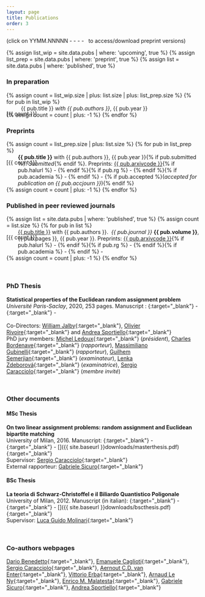 ```yaml
---
layout: page
title: Publications
order: 3
---
```

<!-- - TOC
{:toc} -->

(click on YYMM.NNNNN - <i class="ai ai-hal ai-align-center-1x"></i> - <i class="ai ai-researchgate ai-align-center-1x"></i> - <i class="ai ai-academia ai-align-center-1x"></i> - <i class="fa fa-file-pdf-o" aria-hidden="true"></i>&nbsp; to access/download preprint versions)

{% assign list_wip = site.data.pubs | where: 'upcoming', true %}
{% assign list_prep = site.data.pubs | where: 'preprint', true %}
{% assign list = site.data.pubs | where: 'published', true %}


### In preparation

<dl>
{% assign count = list_wip.size | plus: list.size | plus: list_prep.size %}
<!--{% if count != 0 %}
  ### Preprints
  {% endif %}-->
{% for pub in list_wip %}
  <dd style="margin-left: 30px;"><p style='margin-left: -30px !important;
  position: absolute;'>[{{ count }}]</p>&nbsp; {{ pub.title }} <i>with {{ pub.authors }}</i>, {{ pub.year }}</dd>
{% assign count = count | plus: -1 %}
{% endfor %}
</dl>


### Preprints

<dl>
{% assign count = list_prep.size | plus: list.size %}
<!--{% if count != 0 %}
  ### Preprints
  {% endif %}-->
{% for pub in list_prep %}
  <dd style="margin-left: 30px;"><p style='margin-left: -30px !important;
  position: absolute;'>[{{ count }}]</p> <b>{{ pub.title }}</b> with {{ pub.authors }}, {{ pub.year }}{% if pub.submitted %}. <i>Submitted</i>{% endif %}. Preprints: <a href="{{ pub.arxivurl }}" target="_blank">{{ pub.arxivcode }}</a>{% if pub.halurl %} - <a href="{{ pub.halurl }}" target="_blank"><i class="ai ai-hal ai-align-center-1x"></i></a>{% endif %}{% if pub.rg %} - <a href="https://www.researchgate.net/publication/{{ pub.rg }}" target="_blank"><i class="ai ai-researchgate ai-align-center-1x"></i></a>{% endif %}{% if pub.academia %} - <a href="https://www.academia.edu/{{ pub.academia }}" target="_blank"><i class="ai ai-academia ai-align-center-1x"></i></a>{% endif %} - <a href="{{  site.baseurl }}{{ pub.pdf }}" target="_blank"><i class="fa fa-file-pdf-o" aria-hidden="true"></i></a> {% if pub.accepted %}(<i>accepted for publication on {{ pub.accjourn }}</i>){% endif %}</dd>
{% assign count = count | plus: -1 %}
{% endfor %}
</dl>

### Published in peer reviewed journals
<dl>
{% assign list = site.data.pubs | where: 'published', true %}
{% assign count = list.size %}
{% for pub in list %}
  <!--dt>  {{ pub.title }} with {{ pub.authors }}
  </dt-->
  <dd style="margin-left: 30px;"><p style='margin-left: -30px !important;
  position: absolute;'>[{{ count }}]</p> <a href="{{ pub.doi }}" target="_blank">{{ pub.title }}</a> with {{ pub.authors }}. &nbsp;<i>{{ pub.journal }}</i> <b>{{ pub.volume }}</b>, {{ pub.pages }}, {{ pub.year }}. Preprints: <a href="{{ pub.arxivurl }}" target="_blank">{{ pub.arxivcode }}</a>{% if pub.halurl %} - <a href="{{ pub.halurl }}" target="_blank"><i class="ai ai-hal ai-align-center-1x"></i></a>{% endif %}{% if pub.rg %} - <a href="https://www.researchgate.net/publication/{{ pub.rg }}" target="_blank"><i class="ai ai-researchgate ai-align-center-1x"></i></a>{% endif %}{% if pub.academia %} - <a href="https://www.academia.edu/{{ pub.academia }}" target="_blank"><i class="ai ai-academia ai-align-center-1x"></i></a>{% endif %} - <a href="{{  site.baseurl }}{{ pub.pdf }}" target="_blank"><i class="fa fa-file-pdf-o" aria-hidden="true"></i></a>
  </dd>
{% assign count = count | plus: -1 %}
{% endfor %}
</dl>

<br/>

### PhD Thesis


 **Statistical properties of the Euclidean random assignment problem** <br/> _Université Paris-Saclay_, 2020, 253 pages. Manuscript : [<i class="ai ai-hal" aria-hidden="true"></i>](https://tel.archives-ouvertes.fr/tel-03098672v1){:target="_blank"} - [<i class="ai ai-researchgate ai-align-center-1x" aria-hidden="true"></i>](https://www.researchgate.net/publication/348317683_Statistical_Properties_of_the_Euclidean_Random_Assignment_Problem){:target="_blank"} - <a href="#" target="_blank"><i class="fa fa-file-pdf-o" aria-hidden="true"></i></a><br/><br/> Co-Directors: [William Jalby](https://scholar.google.fr/citations?user=9m0DLJQAAAAJ&hl=fr){:target="_blank"}, [Olivier Rivoire](https://www.college-de-france.fr/site/en-cirb/rivoire.htm){:target="_blank"} and [Andrea Sportiello](https://lipn.univ-paris13.fr/~sportiello/index_eng.html){:target="_blank"} <br/> PhD jury members: [Michel Ledoux](https://perso.math.univ-toulouse.fr/ledoux/){:target="_blank"} (_président_), [Charles Bordenave](http://www.i2m.univ-amu.fr/perso/charles.bordenave/start){:target="_blank"} (_rapporteur_), [Massimiliano Gubinelli](https://www.iam.uni-bonn.de/abteilung-gubinelli/home/){:target="_blank"} (_rapporteur_), [Guilhem Semerjian](http://www.phys.ens.fr/~guilhem/){:target="_blank"} (_examinateur_), [Lenka Zdeborová](http://artax.karlin.mff.cuni.cz/~zdebl9am/){:target="_blank"} (_examinatrice_), [Sergio Caracciolo](http://pcteserver.mi.infn.it/~caraccio/){:target="_blank"} (_membre invité_)


 <br/>

### Other documents
#### MSc Thesis

   **On two linear assignment problems: random assignment and Euclidean bipartite matching** <br/>
   University of Milan, 2016. Manuscript: [<i class="ai ai-researchgate ai-align-center-1x" aria-hidden="true"></i>](http://dx.doi.org/10.13140/RG.2.1.1725.2082){:target="_blank"} - [<i class="ai ai-academia ai-align-center-1x" aria-hidden="true"></i>](https://www.academia.edu/25062627/On_Two_Linear_Assignment_Problems_Random_Assignment_and_Euclidean_Bipartite_Matching){:target="_blank"} - [<i class="fa fa-file-pdf-o" aria-hidden="true"></i>]({{ site.baseurl }}downloads/masterthesis.pdf){:target="_blank"} <br/>
 Supervisor: [Sergio Caracciolo](http://pcteserver.mi.infn.it/~caraccio/){:target="_blank"} <br/>
 External rapporteur: [Gabriele Sicuro](https://gabrielesicuro.wordpress.com/){:target="_blank"}

#### BSc Thesis

 **La teoria di Schwarz-Christoffel e il Biliardo Quantistico Poligonale** <br/>
 University of Milan, 2012. Manuscript (in italian): [<i class="ai ai-researchgate ai-align-center-1x" aria-hidden="true"></i>](http://dx.doi.org/10.13140/RG.2.1.2101.6403){:target="_blank"} - [<i class="ai ai-academia ai-align-center-1x" aria-hidden="true"></i>](https://www.academia.edu/2506378/La_Teoria_di_Schwarz_Christoffel_e_il_Biliardo_Quantistico_Poligonale){:target="_blank"} - [<i class="fa fa-file-pdf-o" aria-hidden="true"></i>]({{ site.baseurl }}downloads/bscthesis.pdf){:target="_blank"}<br/>
 Supervisor: [Luca Guido Molinari](http://wwwteor.mi.infn.it/~molinari/){:target="_blank"}



<br/>

### Co-authors webpages


 <!--
 Previous version
 Dario Benedetto, Emanuele Caglioti, Sergio Caracciolo, Aernout C.D. van Enter, Vittorio Erba, Arnaud Le Ny, Enrico M. Malatesta, Gabriele Sicuro, Andrea Sportiello
 -->

 [Dario Benedetto](http://brazil.mat.uniroma1.it/dario/){:target="_blank"}, [Emanuele Caglioti](https://sites.google.com/site/ecaglioti/){:target="_blank"}, [Sergio Caracciolo](http://pcteserver.mi.infn.it/~caraccio/){:target="_blank"}, [Aernout C.D. van Enter](http://www.math.rug.nl/~aenter/){:target="_blank"}, [Vittorio Erba](https://vittorioerba.github.io/){:target="_blank"}, [Arnaud Le Ny](https://perso.math.u-pem.fr/le_ny.arnaud/){:target="_blank"}, [Enrico M. Malatesta](https://www.artlab.unibocconi.eu/wps/wcm/connect/cdr/artlab/home/people/students+and+postdocs/enrico+malatesta){:target="_blank"}, [Gabriele Sicuro](https://gabrielesicuro.wordpress.com/){:target="_blank"}, [Andrea Sportiello](https://lipn.univ-paris13.fr/~sportiello/index_eng.html){:target="_blank"}
